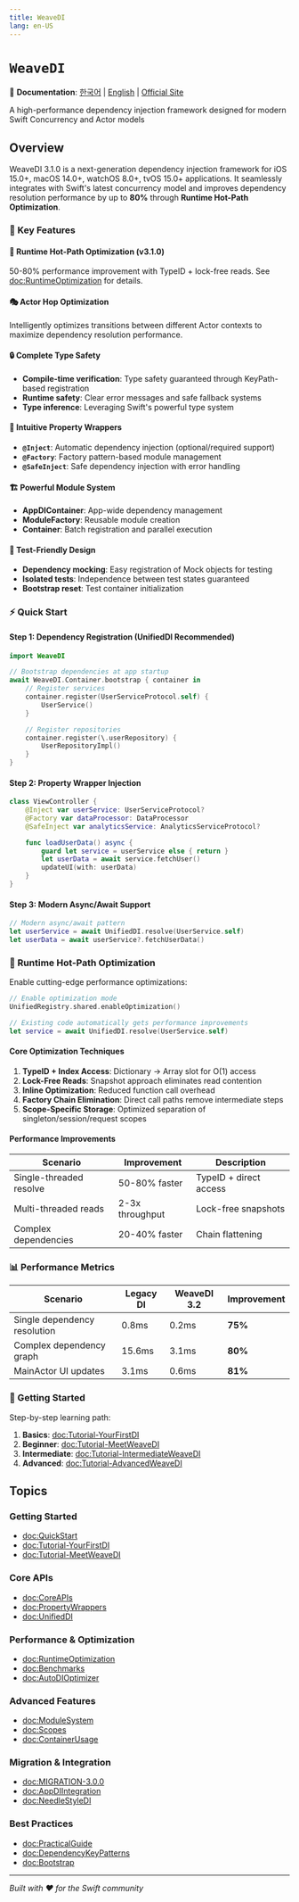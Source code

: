 ```yaml
---
title: WeaveDI
lang: en-US
---
```


# ``WeaveDI``

📖 **Documentation**: [한국어](../ko.lproj/WeaveDI) | [English](WeaveDI) | [Official Site](https://roy-wonji.github.io/WeaveDI/documentation/weavedi)

A high-performance dependency injection framework designed for modern Swift Concurrency and Actor models

## Overview

WeaveDI 3.1.0 is a next-generation dependency injection framework for iOS 15.0+, macOS 14.0+, watchOS 8.0+, tvOS 15.0+ applications. It seamlessly integrates with Swift's latest concurrency model and improves dependency resolution performance by up to **80%** through **Runtime Hot-Path Optimization**.

### 🚀 Key Features

#### 🚀 Runtime Hot-Path Optimization (v3.1.0)
50-80% performance improvement with TypeID + lock-free reads. See <doc:RuntimeOptimization> for details.

#### 🎭 Actor Hop Optimization
Intelligently optimizes transitions between different Actor contexts to maximize dependency resolution performance.

#### 🔒 Complete Type Safety
- **Compile-time verification**: Type safety guaranteed through KeyPath-based registration
- **Runtime safety**: Clear error messages and safe fallback systems
- **Type inference**: Leveraging Swift's powerful type system

#### 📝 Intuitive Property Wrappers
- **`@Inject`**: Automatic dependency injection (optional/required support)
- **`@Factory`**: Factory pattern-based module management
- **`@SafeInject`**: Safe dependency injection with error handling

#### 🏗️ Powerful Module System
- **AppDIContainer**: App-wide dependency management
- **ModuleFactory**: Reusable module creation
- **Container**: Batch registration and parallel execution

#### 🧪 Test-Friendly Design
- **Dependency mocking**: Easy registration of Mock objects for testing
- **Isolated tests**: Independence between test states guaranteed
- **Bootstrap reset**: Test container initialization

### ⚡ Quick Start

#### Step 1: Dependency Registration (UnifiedDI Recommended)

```swift
import WeaveDI

// Bootstrap dependencies at app startup
await WeaveDI.Container.bootstrap { container in
    // Register services
    container.register(UserServiceProtocol.self) {
        UserService()
    }

    // Register repositories
    container.register(\.userRepository) {
        UserRepositoryImpl()
    }
}
```

#### Step 2: Property Wrapper Injection

```swift
class ViewController {
    @Inject var userService: UserServiceProtocol?
    @Factory var dataProcessor: DataProcessor
    @SafeInject var analyticsService: AnalyticsServiceProtocol?

    func loadUserData() async {
        guard let service = userService else { return }
        let userData = await service.fetchUser()
        updateUI(with: userData)
    }
}
```

#### Step 3: Modern Async/Await Support

```swift
// Modern async/await pattern
let userService = await UnifiedDI.resolve(UserService.self)
let userData = await userService?.fetchUserData()
```

### 🚀 Runtime Hot-Path Optimization

Enable cutting-edge performance optimizations:

```swift
// Enable optimization mode
UnifiedRegistry.shared.enableOptimization()

// Existing code automatically gets performance improvements
let service = await UnifiedDI.resolve(UserService.self)
```

#### Core Optimization Techniques

1. **TypeID + Index Access**: Dictionary → Array slot for O(1) access
2. **Lock-Free Reads**: Snapshot approach eliminates read contention
3. **Inline Optimization**: Reduced function call overhead
4. **Factory Chain Elimination**: Direct call paths remove intermediate steps
5. **Scope-Specific Storage**: Optimized separation of singleton/session/request scopes

#### Performance Improvements

| Scenario | Improvement | Description |
|----------|-------------|-------------|
| Single-threaded resolve | 50-80% faster | TypeID + direct access |
| Multi-threaded reads | 2-3x throughput | Lock-free snapshots |
| Complex dependencies | 20-40% faster | Chain flattening |

### 📊 Performance Metrics

| Scenario | Legacy DI | WeaveDI 3.2 | Improvement |
|---------|-----------|-------------|-------------|
| Single dependency resolution | 0.8ms | 0.2ms | **75%** |
| Complex dependency graph | 15.6ms | 3.1ms | **80%** |
| MainActor UI updates | 3.1ms | 0.6ms | **81%** |

### 🎯 Getting Started

Step-by-step learning path:

1. **Basics**: <doc:Tutorial-YourFirstDI>
2. **Beginner**: <doc:Tutorial-MeetWeaveDI>
3. **Intermediate**: <doc:Tutorial-IntermediateWeaveDI>
4. **Advanced**: <doc:Tutorial-AdvancedWeaveDI>

## Topics

### Getting Started

- <doc:QuickStart>
- <doc:Tutorial-YourFirstDI>
- <doc:Tutorial-MeetWeaveDI>

### Core APIs

- <doc:CoreAPIs>
- <doc:PropertyWrappers>
- <doc:UnifiedDI>

### Performance & Optimization

- <doc:RuntimeOptimization>
- <doc:Benchmarks>
- <doc:AutoDIOptimizer>

### Advanced Features

- <doc:ModuleSystem>
- <doc:Scopes>
- <doc:ContainerUsage>

### Migration & Integration

- <doc:MIGRATION-3.0.0>
- <doc:AppDIIntegration>
- <doc:NeedleStyleDI>

### Best Practices

- <doc:PracticalGuide>
- <doc:DependencyKeyPatterns>
- <doc:Bootstrap>

---

*Built with ❤️ for the Swift community*
